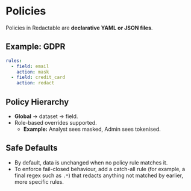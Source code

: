 # Policies

Policies in Redactable are **declarative YAML or JSON files**.

## Example: GDPR
```yaml
rules:
  - field: email
    action: mask
  - field: credit_card
    action: redact
```
## Policy Hierarchy

- **Global** → dataset → field.
- Role-based overrides supported.
  - **Example:** Analyst sees masked, Admin sees tokenised.

## Safe Defaults
- By default, data is unchanged when no policy rule matches it.
- To enforce fail-closed behaviour, add a catch-all rule (for example, a final regex such as `.*`) that redacts anything not matched by earlier, more specific rules.
